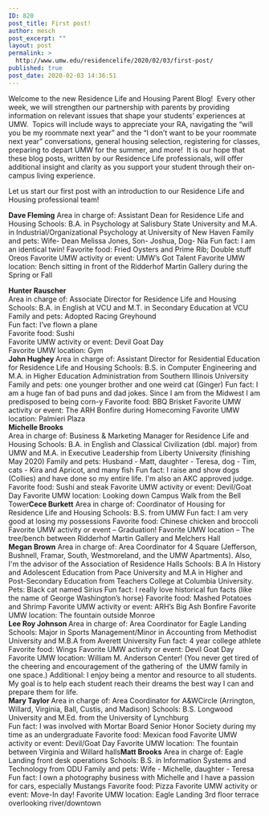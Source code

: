 ```yaml
---
ID: 820
post_title: First post!
author: mesch
post_excerpt: ""
layout: post
permalink: >
  http://www.umw.edu/residencelife/2020/02/03/first-post/
published: true
post_date: 2020-02-03 14:36:51
---
```

Welcome to the new Residence Life and Housing Parent Blog!  Every other week, we will strengthen our partnership with parents by providing information on relevant issues that shape your students’ experiences at UMW.  Topics will include ways to appreciate your RA, navigating the “will you be my roommate next year” and the “I don’t want to be your roommate next year” conversations, general housing selection, registering for classes, preparing to depart UMW for the summer, and more!  It is our hope that these blog posts, written by our Residence Life professionals, will offer additional insight and clarity as you support your student through their on-campus living experience.

Let us start our first post with an introduction to our Residence Life and Housing professional team!

<strong>Dave Fleming</strong>
Area in charge of: Assistant Dean for Residence Life and Housing
Schools: B.A. in Psychology at Salisbury State University and M.A. in Industrial/Organizational Psychology at University of New Haven
Family and pets: Wife- Dean Melissa Jones, Son- Joshua, Dog- Nia
Fun fact: I am an identical twin!
Favorite food: Fried Oysters and Prime Rib; Double stuff Oreos
Favorite UMW activity or event: UMW’s Got Talent
Favorite UMW location: Bench sitting in front of the Ridderhof Martin Gallery during the Spring or Fall
<div><strong>Hunter Rauscher</strong></div>
<div>Area in charge of: Associate Director for Residence Life and Housing</div>
<div>Schools: B.A. in English at VCU and M.T. in Secondary Education at VCU</div>
<div>Family and pets: Adopted Racing Greyhound</div>
<div>Fun fact: I’ve flown a plane</div>
<div>Favorite food: Sushi</div>
<div>Favorite UMW activity or event: Devil Goat Day</div>
<div>Favorite UMW location: Gym</div>
<div></div>
<div><strong>John Hughey
</strong>Area in charge of: Assistant Director for Residential Education for Residence Life and Housing
Schools: B.S. in Computer Engineering and M.A. in Higher Education Administration from Southern Illinois University
Family and pets: one younger brother and one weird cat (Ginger)
Fun fact: I am a huge fan of bad puns and dad jokes. Since I am from the Midwest I am predisposed to being corn-y
Favorite food: BBQ Brisket
Favorite UMW activity or event: The ARH Bonfire during Homecoming
Favorite UMW location: Palmieri Plaza</div>
<div></div>
<div><strong>Michelle Brooks</strong></div>
<div>Area in charge of: Business &amp; Marketing Manager for Residence Life and Housing
Schools: B.A. in English and Classical Civilization (dbl. major) from UMW and M.A. in Executive Leadership from Liberty University (finishing May 2020)
Family and pets: Husband - Matt, daughter - Teresa, dog - Tim, cats - Kira and Apricot, and many fish
Fun fact: I raise and show dogs (Collies) and have done so my entire life. I'm also an AKC approved judge.
Favorite food: Sushi and steak
Favorite UMW activity or event: Devil/Goat Day
Favorite UMW location: Looking down Campus Walk from the Bell Tower<strong>Cece Burkett</strong>
Area in charge of: Coordinator of Housing for Residence Life and Housing
Schools: B.S. from UMW
Fun fact: I am very good at losing my possessions
Favorite food: Chinese chicken and broccoli
Favorite UMW activity or event – Graduation!
Favorite UMW location – The tree/bench between Ridderhof Martin Gallery and Melchers Hall

</div>
<div><strong>Megan Brown</strong>
Area in charge of: Area Coordinator for 4 Square (Jefferson, Bushnell, Framar, South, Westmoreland, and the UMW Apartments). Also, I'm the advisor of the Association of Residence Halls
Schools: B.A In History and Adolescent Education from Pace University and M.A in Higher and Post-Secondary Education from Teachers College at Columbia University.
Pets: Black cat named Sirius
Fun fact: I really love historical fun facts (like the name of George Washington’s horse)
Favorite food: Mashed Potatoes and Shrimp
Favorite UMW activity or event: ARH’s Big Ash Bonfire
Favorite UMW location: The fountain outside Monroe</div>
<div></div>
<div><strong>Lee Roy Johnson
</strong>Area in charge of: Area Coordinator for Eagle Landing
Schools: Major in Sports Management/Minor in Accounting from Methodist University and M.B.A from Averett University
Fun fact: 4 year college athlete
Favorite food: Wings
Favorite UMW activity or event: Devil Goat Day
Favorite UMW location: William M. Anderson Center! (You never get tired of the cheering and encouragement of the gathering of  the UMW family in one space.)
Additional: I enjoy being a mentor and resource to all students. My goal is to help each student reach their dreams the best way I can and prepare them for life.</div>
<div><strong>
Mary Taylor
</strong>Area in charge of: Area Coordinator for A&amp;WCircle (Arrington, Willard, Virginia, Ball, Custis, and Madison)
Schools: B.S. Longwood University and M.Ed. from the University of Lynchburg</div>
<div>Fun fact: I was involved with Mortar Board Senior Honor Society during my time as an undergraduate
Favorite food: Mexican food
Favorite UMW activity or event: Devil/Goat Day
Favorite UMW location: The fountain between Virginia and Willard halls<strong>Matt Brooks</strong>
Area in charge of: Eagle Landing front desk operations
Schools: B.S. in Information Systems and Technology from ODU
Family and pets: Wife - Michelle, daughter - Teresa
Fun fact: I own a photography business with Michelle and I have a passion for cars, especially Mustangs
Favorite food: Pizza
Favorite UMW activity or event: Move-In day!
Favorite UMW location: Eagle Landing 3rd floor terrace overlooking river/downtown

</div>